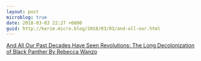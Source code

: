 ```yaml
---
layout: post
microblog: true
date: 2018-03-03 22:27 +0800
guid: http://kerim.micro.blog/2018/03/03/and-all-our.html
---
```

[And All Our Past Decades Have Seen Revolutions: The Long Decolonization of Black Panther By Rebecca Wanzo](http://www.theblackscholar.org/past-decades-seen-revolutions-long-decolonization-black-panther-rebecca-wanzo/)
